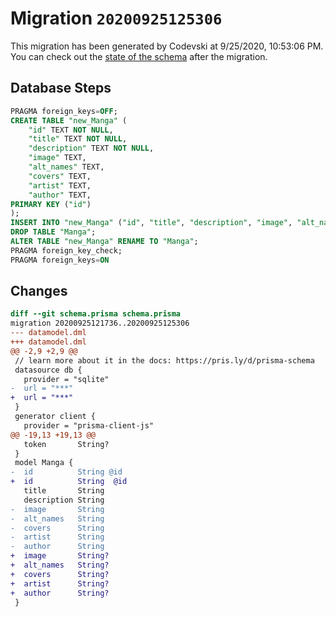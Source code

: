 # Migration `20200925125306`

This migration has been generated by Codevski at 9/25/2020, 10:53:06 PM.
You can check out the [state of the schema](./schema.prisma) after the migration.

## Database Steps

```sql
PRAGMA foreign_keys=OFF;
CREATE TABLE "new_Manga" (
    "id" TEXT NOT NULL,
    "title" TEXT NOT NULL,
    "description" TEXT NOT NULL,
    "image" TEXT,
    "alt_names" TEXT,
    "covers" TEXT,
    "artist" TEXT,
    "author" TEXT,
PRIMARY KEY ("id")
);
INSERT INTO "new_Manga" ("id", "title", "description", "image", "alt_names", "covers", "artist", "author") SELECT "id", "title", "description", "image", "alt_names", "covers", "artist", "author" FROM "Manga";
DROP TABLE "Manga";
ALTER TABLE "new_Manga" RENAME TO "Manga";
PRAGMA foreign_key_check;
PRAGMA foreign_keys=ON
```

## Changes

```diff
diff --git schema.prisma schema.prisma
migration 20200925121736..20200925125306
--- datamodel.dml
+++ datamodel.dml
@@ -2,9 +2,9 @@
 // learn more about it in the docs: https://pris.ly/d/prisma-schema
 datasource db {
   provider = "sqlite"
-  url = "***"
+  url = "***"
 }
 generator client {
   provider = "prisma-client-js"
@@ -19,13 +19,13 @@
   token       String?
 }
 model Manga {
-  id          String @id
+  id          String  @id
   title       String
   description String
-  image       String
-  alt_names   String
-  covers      String
-  artist      String
-  author      String
+  image       String?
+  alt_names   String?
+  covers      String?
+  artist      String?
+  author      String?
 }
```



